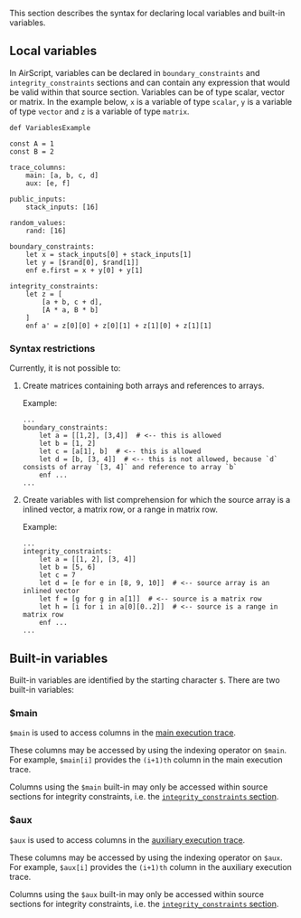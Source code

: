 This section describes the syntax for declaring local variables and built-in variables.

## Local variables

In AirScript, variables can be declared in `boundary_constraints` and `integrity_constraints` sections and can contain any expression that would be valid within that source section. Variables can be of type scalar, vector or matrix. In the example below, `x` is a variable of type `scalar`, `y` is a variable of type `vector` and `z` is a variable of type `matrix`.

```
def VariablesExample

const A = 1
const B = 2

trace_columns:
    main: [a, b, c, d]
    aux: [e, f]

public_inputs:
    stack_inputs: [16]

random_values:
    rand: [16]

boundary_constraints:
    let x = stack_inputs[0] + stack_inputs[1]   
    let y = [$rand[0], $rand[1]]  
    enf e.first = x + y[0] + y[1]

integrity_constraints:
    let z = [
        [a + b, c + d],
        [A * a, B * b]
    ]
    enf a' = z[0][0] + z[0][1] + z[1][0] + z[1][1]
```

### Syntax restrictions

Currently, it is not possible to:

1. Create matrices containing both arrays and references to arrays.

    Example:

    ```
    ...
    boundary_constraints:
        let a = [[1,2], [3,4]]  # <-- this is allowed
        let b = [1, 2]
        let c = [a[1], b]  # <-- this is allowed
        let d = [b, [3, 4]]  # <-- this is not allowed, because `d` consists of array `[3, 4]` and reference to array `b`
        enf ...
    ...
    ```
2. Create variables with list comprehension for which the source array is a inlined vector, a matrix row, or a range in matrix row.

    Example: 

    ```
    ...
    integrity_constraints:
        let a = [[1, 2], [3, 4]]
        let b = [5, 6]
        let c = 7
        let d = [e for e in [8, 9, 10]]  # <-- source array is an inlined vector
        let f = [g for g in a[1]]  # <-- source is a matrix row
        let h = [i for i in a[0][0..2]]  # <-- source is a range in matrix row
        enf ...
    ...
    ```

## Built-in variables

Built-in variables are identified by the starting character `$`. There are two built-in variables:

### \$main

`$main` is used to access columns in the [main execution trace](appendix.md#main-vs-auxiliary-execution-trace-segments-main-and-aux).

These columns may be accessed by using the indexing operator on `$main`. For example, `$main[i]` provides the `(i+1)th` column in the main execution trace.

Columns using the `$main` built-in may only be accessed within source sections for integrity constraints, i.e. the [`integrity_constraints` section](constraints.md#integrity-constraints-integrity_constraints).

### \$aux

`$aux` is used to access columns in the [auxiliary execution trace](appendix.md#main-vs-auxiliary-execution-trace-segments-main-and-aux).

These columns may be accessed by using the indexing operator on `$aux`. For example, `$aux[i]` provides the `(i+1)th` column in the auxiliary execution trace.

Columns using the `$aux` built-in may only be accessed within source sections for integrity constraints, i.e. the [`integrity_constraints` section](constraints.md#integrity-constraints-integrity_constraints).